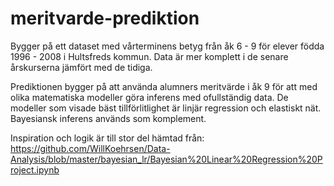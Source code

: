 # meritvarde-prediktion
Bygger på ett dataset med vårterminens betyg från åk 6 - 9 för elever födda 1996 - 2008 i Hultsfreds kommun. Data är mer komplett i de senare årskurserna jämfört med de tidiga.

Prediktionen bygger på att använda alumners meritvärde i åk 9 för att med olika matematiska modeller göra inferens med ofullständig data. De modeller som visade bäst tillförlitlighet är linjär regression och elastiskt nät. Bayesiansk inferens används som komplement.

Inspiration och logik är till stor del hämtad från:
https://github.com/WillKoehrsen/Data-Analysis/blob/master/bayesian_lr/Bayesian%20Linear%20Regression%20Project.ipynb
